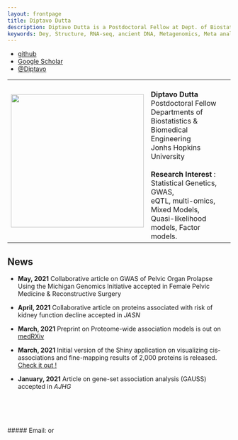 ```yaml
---
layout: frontpage
title: Diptavo Dutta
description: Diptavo Dutta is a Postdoctoral Fellow at Dept. of Biostatistics, Johns Hopkins University, currently involved in research in statistical genetics in Matthew Stephens Lab. Also involved in side projects on medical statistics, statistical nanosciences and MCMC. 
keywords: Dey, Structure, RNA-seq, ancient DNA, Metagenomics, Meta analysis, MCMC, nanosciences, 
---
```


<div class="navbar">
  <div class="navbar-inner">
      <ul class="nav">
      <!--    <li><a href="{{ BASE_PATH }}/assets/broman.pdf">cv</a></li>  -->
          <li><a href="https://github.com/diptavo">github</a></li>
	  <li><a href="https://scholar.google.com/citations?user=0HmuYCUAAAAJ&hl=en">Google Scholar</a></li>
          <li><a href="https://twitter.com/Diptavo">@Diptavo</a></li>
      </ul>
  </div>
</div>

<table class="wide">
<tr>
<td class="left">
    <img id="frontphoto" src="assets/bigpublpics/Diptav_Dutta.jpg" width="300" height="300" alt="" />
</td>
<td class="left">
<br><b> Diptavo Dutta </b>
<br> Postdoctoral Fellow
<br> Departments of Biostatistics & Biomedical Engineering
<br> Jonhs Hopkins University
<br>
<br> <b> Research Interest </b>: Statistical Genetics, GWAS,
                <br>  eQTL, multi-omics, Mixed Models,
                <br>  Quasi-likelihood models, Factor models.
<br> 

</td>
</tr>
</table>


## News

- **May, 2021** Collaborative article on GWAS of Pelvic Organ Prolapse Using the Michigan Genomics Initiative accepted in Female Pelvic Medicine & Reconstructive Surgery

- **April, 2021** Collaborative article on proteins associated with risk of kidney function decline accepted in *JASN*

-  **March, 2021** Preprint on Proteome-wide association models is out on [medRXiv](https://www.biorxiv.org/content/10.1101/2021.03.15.435533v1.abstract)

- **March, 2021** Initial version of the Shiny application on visualizing cis-associations and fine-mapping results of 2,000 proteins is released. [Check it out !](http://nilanjanchatterjeelab.org/pwas/)

- **January, 2021** Article on gene-set association analysis (GAUSS) accepted in *AJHG*
 <br>
 <br>
 <br>
 <br>
##### Email: <diptavo21@jhu.edu> or <ddutta4@jhmi.edu>

<!--

<table class="wide">
<tr>
  <td class="left">
    <a href="pages/publpics/iplotCorr.html">
        <img src="assets/publpics/iplotCorr.png" alt="R/qtlcharts example" title="R/qtlcharts example"/>
    </a>
  </td>
  <td class="right">
    <a href="pages/publpics/rqtlexper_fig2.html">
        <img src="assets/publpics/rqtlexper_fig2.png" alt="Broman (2014) Fig 2" title="Broman (2014) Fig 2"/>
    </a>
  </td>
</tr>
<tr>
  <td class="left">
    <a href="pages/publpics/samplemixups_fig7.html">
        <img src="assets/publpics/samplemixups_fig7.png" alt="Broman et al. (2013) Fig 7" title="Broman et al. (2013) Fig 7"/>
    </a>
  </td>
  <td class="right">
    <a href="pages/publpics/isletc6_fig4.html">
        <img src="assets/publpics/isletc6_fig4.png" alt="Tian et al. (2015) Fig 4" title="Tian et al. (2015) Fig 4"/>
    </a>
  </td>
</tr>
</table>

<div class="navbar">
  <div class="navbar-inner">
      <ul class="nav">
          <li><a href="morefigs.html">see more figures</a></li>
      </ul>
  </div>
</div>

-->
